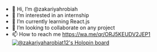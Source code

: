 - 👋 Hi, I’m @zakariyahrobiah
- 👀 I’m interested in an internship
- 🌱 I’m currently learning React.js
- 💞️ I’m looking to collaborate on any project
- 📫 How to reach me https://wa.me/qr/ORJ5KEUDV2JEP1
[![@zakariyaharobiat12's Holopin board](https://holopin.me/zakariyaharobiat12)](https://holopin.io/@zakariyaharobiat12)
<!---
zakariyahrobiat/zakariyahrobiat is a ✨ special ✨ repository because its `README.md` (this file) appears on your GitHub profile.
You can click the Preview link to take a look at your changes.
--->
